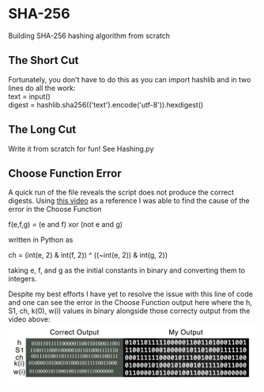 # SHA-256
Building SHA-256 hashing algorithm from scratch

## The Short Cut
Fortunately, you don't have to do this as you can import hashlib and in two lines do all the work:  
text = input()  
digest = hashlib.sha256(('text').encode('utf-8')).hexdigest()

## The Long Cut
Write it from scratch for fun! See Hashing.py

## Choose Function Error
A quick run of the file reveals the script does not produce the correct digests. Using [this video](https://www.youtube.com/watch?v=mbekM2ErHfM) as a reference I was able to find the cause of the error in the Choose Function  
  
f(e,f,g) = (e and f) xor (not e and g)  

written in Python as  
  
ch = (int(e, 2) & int(f, 2)) ^ ((~int(e, 2)) & int(g, 2))  
  
taking e, f, and g as the initial constants in binary and converting them to integers.  

Despite my best efforts I have yet to resolve the issue with this line of code and one can see the error in the Choose Function output here where the h, S1, ch, k(0), w(i) values in binary alongside those correcty output from the video above:
![](https://github.com/darkfireXXI/SHA-256/blob/Image/ChooseFunctionProblem.jpg)
